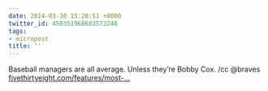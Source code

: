 ```yaml
---
date: 2014-03-30 15:20:51 +0000
twitter_id: 450351968683573248
tags:
- micropost
title: ''
---
```


Baseball managers are all average. Unless they’re Bobby Cox. /cc @braves  [fivethirtyeight.com/features/most-…](http://fivethirtyeight.com/features/most-managers-are-headed-to-the-hall-of-mediocrity/)
